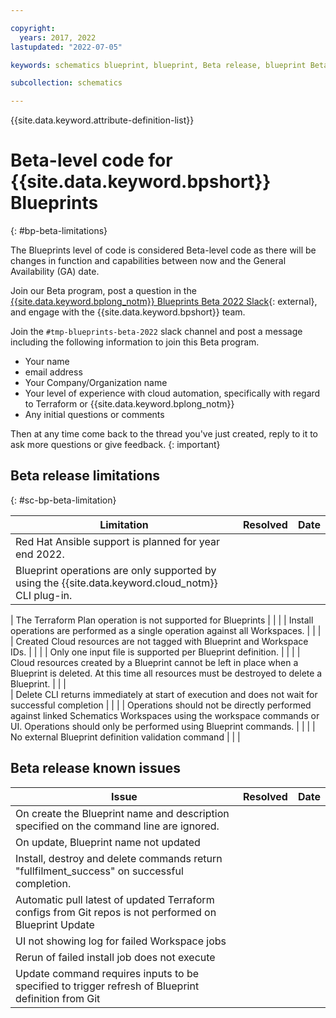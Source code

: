 ```yaml
---

copyright:
  years: 2017, 2022
lastupdated: "2022-07-05"

keywords: schematics blueprint, blueprint, Beta release, blueprint Beta release

subcollection: schematics

---
```


{{site.data.keyword.attribute-definition-list}}

# Beta-level code for {{site.data.keyword.bpshort}} Blueprints
{: #bp-beta-limitations}

The Blueprints level of code is considered Beta-level code as there will be changes in function and capabilities between now and the General Availability (GA) date.

Join our Beta program, post a question in the [{{site.data.keyword.bplong_notm}} Blueprints Beta 2022 Slack](https://ibm-cloud-schematics.slack.com/archives/C03MPHXKYRZ){: external}, and engage with the {{site.data.keyword.bpshort}} team.

Join the `#tmp-blueprints-beta-2022` slack channel and post a message including the following information to join this Beta program.

- Your name
- email address
- Your Company/Organization name
- Your level of experience with cloud automation, specifically with regard to Terraform or {{site.data.keyword.bplong_notm}}
- Any initial questions or comments

Then at any time come back to the thread you've just created, reply to it to ask more questions or give feedback.
{: important}

## Beta release limitations 
{: #sc-bp-beta-limitation}


|  Limitation | Resolved | Date |
| --- |--- | --- | 
| Red Hat Ansible support is planned for year end 2022.  | | | 
| Blueprint operations are only supported by using the {{site.data.keyword.cloud_notm}} CLI plug-in.  | | | 

| The Terraform Plan operation is not supported for Blueprints | | | 
| Install operations are performed as a single operation against all Workspaces.  | | | 
| Created Cloud resources are not tagged with Blueprint and Workspace IDs. | | | 
| Only one input file is supported per Blueprint definition. | | |
| Cloud resources created by a Blueprint cannot be left in place when a Blueprint is deleted. At this time all resources must be destroyed to delete a Blueprint.  | | |  
| Delete CLI returns immediately at start of execution and does not wait for successful completion | | | 
| Operations should not be directly performed against linked Schematics Workspaces using the workspace commands or UI. Operations should only be performed using Blueprint commands.    | | |
| No external Blueprint definition validation command | | | 



## Beta release known issues 

| Issue | Resolved | Date |
| --- |--- | --- | 
| On create the Blueprint name and description specified on the command line are ignored. | | |
| On update, Blueprint name not updated | | |  
| Install, destroy and delete commands return "fullfilment_success" on successful completion.  | | | 
| Automatic pull latest of updated Terraform configs from Git repos is not performed on Blueprint Update | | | 
| UI not showing log for failed Workspace jobs | | | 
| Rerun of failed install job does not execute | | | 
| Update command requires inputs to be specified to trigger refresh of Blueprint definition from Git | | |   
